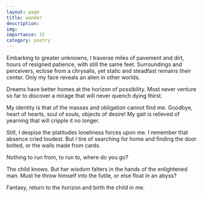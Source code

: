 ```yaml
---
layout: page
title: wander
description: 
img:
importance: 15
category: poetry
---
```


Embarking to greater unknowns,
I traverse miles of pavement and dirt,
hours of resigned patience,
with still the same feet.
Surroundings and perceivers,
eclose from a chrysalis,
yet static and steadfast
remains their center.
Only my face reveals
an alien
in other worlds.

Dreams have better homes
at the horizon of possibility.
Most never venture 
so far to discover
a mirage that will never quench
dying thirst.

My identity is
that of the masses and
obligation cannot find me.
Goodbye, heart of hearts,
soul of souls,
objects of desire!
My gait is relieved
of yearning that will
cripple it no longer.

Still, I despise the platitudes
loneliness forces upon me.
I remember that
absence cried loudest.
But I tire of searching for home
and finding the door bolted,
or the walls made from cards.

Nothing to run from,
to run to,
where do you go?

The child knows.
But her wisdom falters
in the hands of the enlightened man.
Must he throw himself
into the futile,
or else float in an abyss?

Fantasy,
return to the horizon
and birth the child in me.